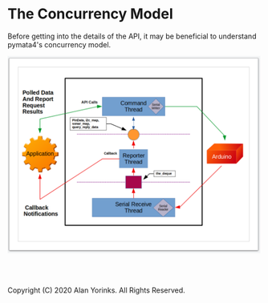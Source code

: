 # The Concurrency Model
Before getting into the details of the API, it may be beneficial to understand
pymata4's concurrency model.

![](./images/threading.png)



<br>
<br>

Copyright (C) 2020 Alan Yorinks. All Rights Reserved.
